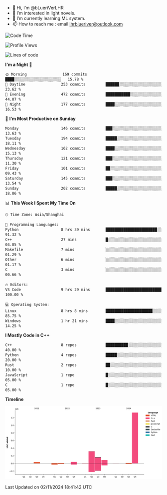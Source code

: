 - 👋 Hi, I’m @bLueriVerLHR
- 👀 I’m interested in light novels.
- 🌱 I’m currently learning ML system.
- 📫 How to reach me : email lhrblueriver@outlook.com

<!--START_SECTION:waka-->
![Code Time](http://img.shields.io/badge/Code%20Time-130%20hrs%2030%20mins-blue)

![Profile Views](http://img.shields.io/badge/Profile%20Views-0-blue)

![Lines of code](https://img.shields.io/badge/From%20Hello%20World%20I%27ve%20Written-2.0%20million%20lines%20of%20code-blue)

**I'm a Night 🦉** 

```text
🌞 Morning                169 commits         ████░░░░░░░░░░░░░░░░░░░░░   15.78 % 
🌆 Daytime                253 commits         ██████░░░░░░░░░░░░░░░░░░░   23.62 % 
🌃 Evening                472 commits         ███████████░░░░░░░░░░░░░░   44.07 % 
🌙 Night                  177 commits         ████░░░░░░░░░░░░░░░░░░░░░   16.53 % 
```
📅 **I'm Most Productive on Sunday** 

```text
Monday                   146 commits         ███░░░░░░░░░░░░░░░░░░░░░░   13.63 % 
Tuesday                  194 commits         █████░░░░░░░░░░░░░░░░░░░░   18.11 % 
Wednesday                162 commits         ████░░░░░░░░░░░░░░░░░░░░░   15.13 % 
Thursday                 121 commits         ███░░░░░░░░░░░░░░░░░░░░░░   11.30 % 
Friday                   101 commits         ██░░░░░░░░░░░░░░░░░░░░░░░   09.43 % 
Saturday                 145 commits         ███░░░░░░░░░░░░░░░░░░░░░░   13.54 % 
Sunday                   202 commits         █████░░░░░░░░░░░░░░░░░░░░   18.86 % 
```


📊 **This Week I Spent My Time On** 

```text
🕑︎ Time Zone: Asia/Shanghai

💬 Programming Languages: 
Python                   8 hrs 39 mins       ███████████████████████░░   91.32 % 
C++                      27 mins             █░░░░░░░░░░░░░░░░░░░░░░░░   04.85 % 
Makefile                 7 mins              ░░░░░░░░░░░░░░░░░░░░░░░░░   01.29 % 
Other                    6 mins              ░░░░░░░░░░░░░░░░░░░░░░░░░   01.17 % 
C                        3 mins              ░░░░░░░░░░░░░░░░░░░░░░░░░   00.66 % 

🔥 Editors: 
VS Code                  9 hrs 29 mins       █████████████████████████   100.00 % 

💻 Operating System: 
Linux                    8 hrs 8 mins        █████████████████████░░░░   85.75 % 
Windows                  1 hr 21 mins        ████░░░░░░░░░░░░░░░░░░░░░   14.25 % 
```

**I Mostly Code in C++** 

```text
C++                      8 repos             ██████████░░░░░░░░░░░░░░░   40.00 % 
Python                   4 repos             █████░░░░░░░░░░░░░░░░░░░░   20.00 % 
Rust                     2 repos             ██░░░░░░░░░░░░░░░░░░░░░░░   10.00 % 
JavaScript               1 repo              █░░░░░░░░░░░░░░░░░░░░░░░░   05.00 % 
C                        1 repo              █░░░░░░░░░░░░░░░░░░░░░░░░   05.00 % 
```



**Timeline**

![Lines of Code chart](https://raw.githubusercontent.com/bLueriVerLHR/bLueriVerLHR/main/assets/bar_graph.png)


 Last Updated on 02/11/2024 18:41:42 UTC
<!--END_SECTION:waka-->
